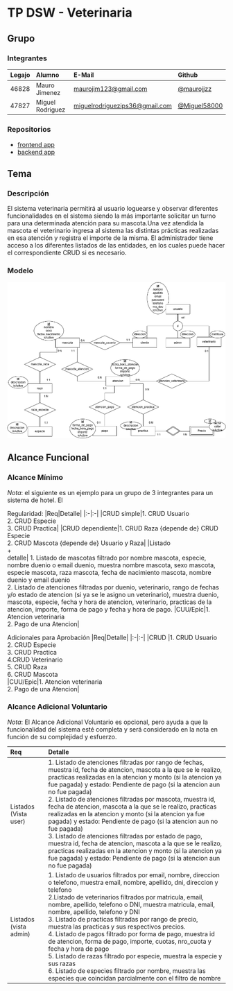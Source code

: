 # TP DSW - Veterinaria

## Grupo
### Integrantes

|Legajo|Alumno| E-Mail | Github|
|:-|:-|:-|:-|
|46828|Mauro Jimenez| maurojim123@gmail.com| [@maurojjzz](https://github.com/maurojjzz)
|47827|Miguel Rodriguez| miguelrodriguezips36@gmail.com| [@Miguel58000](https://github.com/Miguel58000)


### Repositorios
* [frontend app](https://github.com/maurojjzz/front-end-Veterinaria)
* [backend app](https://github.com/maurojjzz/back-end-Veterinaria)


## Tema
### Descripción
El sistema veterinaria permitirá al usuario loguearse y observar diferentes funcionalidades en el sistema siendo la más importante solicitar un turno para una determinada atención para su mascota.Una vez atendida la mascota el veterinario ingresa al sistema las distintas prácticas realizadas en esa atención y registra el importe de la misma. El administrador tiene acceso a los diferentes listados de las entidades, en los cuales puede hacer el correspondiente CRUD si es necesario.

### Modelo
![DER v1.0](<DER-Veterinaria-V1.01.png>)


## Alcance Funcional 

### Alcance Mínimo

*Nota*: el siguiente es un ejemplo para un grupo de 3 integrantes para un sistema de hotel. El 

Regularidad:
|Req|Detalle|
|:-|:-|
|CRUD simple|1. CRUD Usuario<br>2. CRUD Especie<br>3. CRUD Practica|
|CRUD dependiente|1. CRUD Raza {depende de} CRUD Especie<br>2. CRUD Mascota {depende de} Usuario y Raza|
|Listado<br>+<br>detalle| 1. Listado de mascotas filtrado por nombre mascota, especie, nombre duenio o email duenio, muestra nombre mascota, sexo mascota, especie mascota, raza mascota, fecha de nacimiento mascota, nombre duenio y email duenio<br> 2. Listado de atenciones filtradas por duenio, veterinario, rango de fechas y/o estado de atencion (si ya se le asigno un veterinario), muestra duenio, mascota, especie, fecha y hora de atencion, veterinario, practicas de la atencion, importe, forma de pago y fecha y hora de pago. 
|CUU/Epic|1. Atencion veterinaria<br>2. Pago de una Atencion|


Adicionales para Aprobación
|Req|Detalle|
|:-|:-|
|CRUD |1. CRUD Usuario<br>2. CRUD Especie<br>3. CRUD Practica<br>4.CRUD Veterinario <br>5. CRUD Raza<br> 6. CRUD Mascota<br> 
|CUU/Epic|1. Atencion veterinaria<br>2. Pago de una Atencion|

### Alcance Adicional Voluntario

*Nota*: El Alcance Adicional Voluntario es opcional, pero ayuda a que la funcionalidad del sistema esté completa y será considerado en la nota en función de su complejidad y esfuerzo.

|Req|Detalle|
|:-|:-|
|Listados (Vista user)|1.  Listado de atenciones filtradas por rango de fechas, muestra id, fecha de atencion, mascota a la que se le realizo, practicas realizadas en la atencion y monto (si la atencion ya fue pagada) y estado: Pendiente de pago (si la atencion aun no fue pagada) <br>2. Listado de atenciones filtradas por mascota, muestra id, fecha de atencion, mascota a la que se le realizo, practicas realizadas en la atencion y monto (si la atencion ya fue pagada) y estado: Pendiente de pago (si la atencion aun no fue pagada) <br>3. Listado de atenciones filtradas por estado de pago, muestra id, fecha de atencion, mascota a la que se le realizo, practicas realizadas en la atencion y monto (si la atencion ya fue pagada) y estado: Pendiente de pago (si la atencion aun no fue pagada)
|Listados (vista admin)|1. Listado de usuarios filtrados por email, nombre, direccion o telefono, muestra email, nombre, apellido, dni, direccion y telefono  <br>2.Listado de veterinarios filtrados por matricula, email, nombre, apellido, telefono o DNI, muestra matricula, email, nombre, apellido, telefono y DNI <br>3. Listado de practicas filtradas por rango de precio, muestra las practicas y sus respectivos precios. <br>4. Listado de pagos filtrado por forma de pago, muestra id de atencion, forma de pago, importe, cuotas, nro_cuota y fecha y hora de pago <br>5. Listado de razas filtrado por especie, muestra la especie y sus razas <br>6. Listado de especies filtrado por nombre, muestra las especies que coincidan parcialmente con el filtro de nombre

